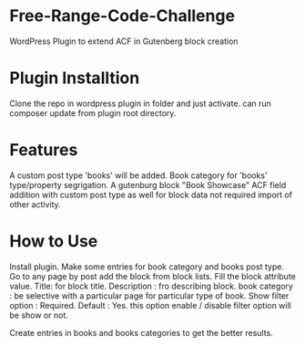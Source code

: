 # Free-Range-Code-Challenge
WordPress Plugin to extend ACF in Gutenberg block creation

# Plugin Installtion 
Clone the repo in wordpress plugin in folder and just activate.
can run composer update from plugin root directory.

# Features
A custom post type 'books' will be added.
Book category for 'books' type/property segrigation.
A gutenburg block "Book Showcase"
ACF field addition with custom post type as well for block data not required import of other activity.

# How to Use
Install plugin.
Make some entries for book category and books post type.
Go to any page by post add the block from block lists.
Fill the block attribute value.
Title: for block title.
Description : fro describing block.
book category : be selective with a particular page for particular type of book.
Show filter option :  Required. Default : Yes. this option enable / disable filter option will be show or not.
 
 Create entries in books and books categories to get the better results.
